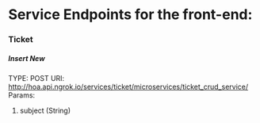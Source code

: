 # Service Endpoints for the front-end:

### Ticket
##### Insert New
TYPE: POST
URI: http://hoa.api.ngrok.io/services/ticket/microservices/ticket_crud_service/
Params: 
<ol>
  <li>subject (String)</li>
</ol>
